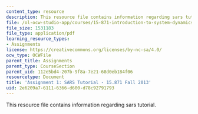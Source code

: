 ```yaml
---
content_type: resource
description: This resource file contains information regarding sars tutorial.
file: /ol-ocw-studio-app/courses/15-871-introduction-to-system-dynamics-fall-2013/2e6209a761116366d600d78c92791793_MIT15_871F13_ass1_SARS.pdf
file_size: 1531183
file_type: application/pdf
learning_resource_types:
- Assignments
license: https://creativecommons.org/licenses/by-nc-sa/4.0/
ocw_type: OCWFile
parent_title: Assignments
parent_type: CourseSection
parent_uid: 112e5bd4-207b-9f8a-7e21-68d0eb184f06
resourcetype: Document
title: 'Assignment 1: SARS Tutorial - 15.871 Fall 2013'
uid: 2e6209a7-6111-6366-d600-d78c92791793
---
```

This resource file contains information regarding sars tutorial.